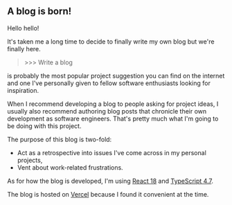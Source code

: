 ## A blog is born!

Hello hello!

It's taken me a long time to decide to finally write my own blog but we're finally here.

> \>\>\> Write a blog

is probably the most popular project suggestion you can find on the internet and one I've personally given to fellow software enthusiasts looking for inspiration.

When I recommend developing a blog to people asking for project ideas, I usually also recommend authoring blog posts that chronicle their own development as software engineers. That's pretty much what I'm going to be doing with this project.

The purpose of this blog is two-fold:

- Act as a retrospective into issues I've come across in my personal projects,
- Vent about work-related frustrations.

As for how the blog is developed, I'm using [React 18](https://reactjs.org/) and [TypeScript 4.7](https://www.typescriptlang.org/).

The blog is hosted on [Vercel](https://vercel.com/) because I found it convenient at the time.
